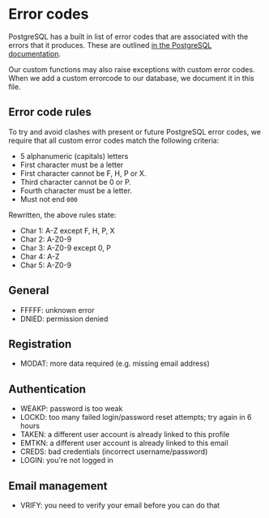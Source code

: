 # Error codes

PostgreSQL has a built in list of error codes that are associated with the
errors that it produces. These are outlined [in the PostgreSQL
documentation](https://www.postgresql.org/docs/current/errcodes-appendix.html).

Our custom functions may also raise exceptions with custom error codes. When we
add a custom errorcode to our database, we document it in this file.

## Error code rules

To try and avoid clashes with present or future PostgreSQL error codes, we
require that all custom error codes match the following criteria:

- 5 alphanumeric (capitals) letters
- First character must be a letter
- First character cannot be F, H, P or X.
- Third character cannot be 0 or P.
- Fourth character must be a letter.
- Must not end `000`

Rewritten, the above rules state:

- Char 1: A-Z except F, H, P, X
- Char 2: A-Z0-9
- Char 3: A-Z0-9 except 0, P
- Char 4: A-Z
- Char 5: A-Z0-9

## General

- FFFFF: unknown error
- DNIED: permission denied

## Registration

- MODAT: more data required (e.g. missing email address)

## Authentication

- WEAKP: password is too weak
- LOCKD: too many failed login/password reset attempts; try again in 6 hours
- TAKEN: a different user account is already linked to this profile
- EMTKN: a different user account is already linked to this email
- CREDS: bad credentials (incorrect username/password)
- LOGIN: you're not logged in

## Email management

- VRIFY: you need to verify your email before you can do that
